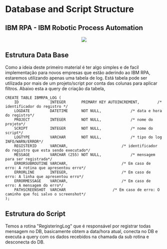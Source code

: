
# Database and Script Structure

	
<h2>IBM RPA - IBM Robotic Process Automation</h2> 

<p align="center">
   <img src="http://img.shields.io/static/v1?label=STATUS&message=EM%20DESENVOLVIMENTO&color=RED&style=for-the-badge"/>
 <!--  <img src="http://img.shields.io/static/v1?label=STATUS&message=CONCLUIDO&color=GREEN&style=for-the-badge"/>-->
</p>

## Estrutura Data Base 

Como a ideia deste primeiro material é ter algo simples e de facil implementação para novos empresas que estão aderindo ao IBM RPA, estaremos utilizando apenas uma tabela de log. Está tabela pode ser utilizada por mais de um projeto/script por conta das colunas para aplicar filtros.
Abaixo esta a query de criação da tabela, 

```
CREATE TABLE IBMRPA_LOG (
    ID              INTEGER       PRIMARY KEY AUTOINCREMENT,		/* identificador do registro */
    LOGDATE         DATETIME      NOT NULL,				/* data e hora do registro*/
    PROJECT         INTEGER       NOT NULL,				/* nome do projeto*/
    SCRIPT          INTEGER       NOT NULL,				/* nome do script*/
    LOGTYPE         VARCHAR       NOT NULL,				/* tipo do log INFO/WARN/ERROR*/
    REGISTERID      VARCHAR,						/* identificador do registro que esta sendo executado*/
    MESSAGE         VARCHAR (255) NOT NULL,				/* mensagem para ser registrada*/
    ERRORSUBROUTINE VARCHAR,						/* Em caso de erro: A rotina que apresentou erro*/
    ERRORLINE       INTEGER,						/* Em caso de erro: A linha que apresentou erro*/
    ERRORMESSAGE    VARCHAR,						/* Em caso de erro: A mensagem do erro*/
    PATHSCREENSHOT  VARCHAR						/* Em caso de erro: O caminho que foi salvo o screenshot*/
);
```

## Estrutura do Script  

Temos a rotina "RegisteringLog" que é responsável por registrar todas mensagem no DB, basicamente obtem a data/hora atual, conecta no DB e executa a query com os dados recebidos na chamada da sub rotina e desconecta do DB.

<h5><script></h5>

```
beginSub --name __RegisteringLog
	replaceText --texttoparse "${_logMessage}" --textpattern "\'" _logMessage=value
	getCurrentDateAndTime --localorutc "LocalTime" dateTimeNow=value
	sqliteConnect --connectionString "Data Source=${pathDataBase};Version=3;" conBd=connection success=success
	sqlExecute --connection ${conBd} --statement "INSERT INTO IBMRPA_LOG (\r\n   LOGDATE, PROJECT, SCRIPT,\r\n   LOGTYPE,REGISTERID,MESSAGE,\r\n   ERRORSUBROUTINE,ERRORLINE,\r\n   ERRORMESSAGE,PATHSCREENSHOT\r\n)\r\nVALUES (\r\n   \'${dateTimeNow}\',\'${_project}\',\'${_script}\',\r\n   \'${_logType}\',\'${_registerId}\',\'${_logMessage}\',\r\n   \'${_logErrorSubRoutine}\',\'${_logErrorLine}\',\r\n   \'${_logErrorMessage}\',\'${_logPathScreenshot}\'\r\n);" insertedRows=value
	sqlDisconnect --connection ${conBd}
endSub
```
	
<h5><designer></h5>
	
![image](https://user-images.githubusercontent.com/46223364/196575429-69d51812-0465-481a-bd8e-75276de4e147.png)


Nesta imagem podemos visualizar a query e as variaveis do script que serão inseridos na tabela.

	
![image](https://user-images.githubusercontent.com/46223364/196576959-43c0dcce-bd38-42d8-b2ca-0a747c541e55.png)

	
- dateTimeNow > Obtem o valor toda a vez que é executado a rotina
- _project and _script > Definido na rotina Initializing

	![image](https://user-images.githubusercontent.com/46223364/196580625-f0e4354c-9357-4a09-b624-f9cd547a620f.png)

- _logType, _registerId and _logMessage > Informado no comando 'Run SubRoutine(goSub)'

	![image](https://user-images.githubusercontent.com/46223364/196580558-cbf7acc1-add6-4d95-8a05-829b5c1e501f.png)

- _logErrorSubRoutine, _logErrorLine, _logErrorMessage, and _logPathScreenshot > Informado no comando 'Run SubRoutine(goSub)' da rotina __ErrorHandling

	![image](https://user-images.githubusercontent.com/46223364/196580398-0cad3d16-3076-4104-95aa-d03e23c9856e.png)
	
	
	
	
```mermaid
sequenceDiagram
Alice ->> Bob: Hello Bob, how are you?
Bob-->>John: How about you John?
Bob--x Alice: I am good thanks!
Bob-x John: I am good thanks!
Note right of John: Bob thinks a long<br/>long time, so long<br/>that the text does<br/>not fit on a row.

Bob-->Alice: Checking with John...
Alice->John: Yes... John, how are you?
```

And this will produce a flow chart:

```mermaid
graph LR
A[Square Rect] -- Link text --> B((Circle))
A --> C(Round Rect)
B --> D{Rhombus}
C --> D
```
